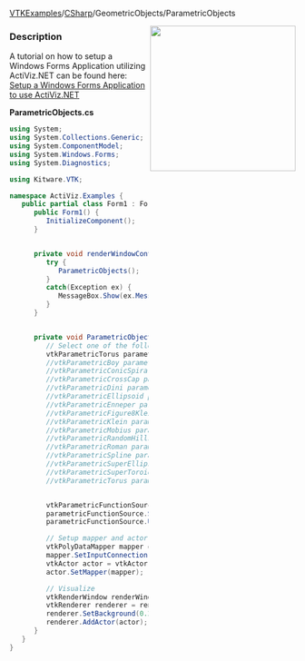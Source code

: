 [VTKExamples](/home/)/[CSharp](/CSharp)/GeometricObjects/ParametricObjects

<img align="right" src="https://github.com/lorensen/VTKExamples/blob/gh-pages/Testing/Baseline/GeometricObjects/TestParametricObjects.png?raw=true" width="256" />

### Description
A tutorial on how to setup a Windows Forms Application utilizing ActiViz.NET can be found here: [Setup a Windows Forms Application to use ActiViz.NET](http://www.vtk.org/Wiki/VTK/CSharp/ActiViz.NET)

**ParametricObjects.cs**
```csharp
using System;
using System.Collections.Generic;
using System.ComponentModel;
using System.Windows.Forms;
using System.Diagnostics;

using Kitware.VTK;

namespace ActiViz.Examples {
   public partial class Form1 : Form {
      public Form1() {
         InitializeComponent();
      }


      private void renderWindowControl1_Load(object sender, EventArgs e) {
         try {
            ParametricObjects();
         }
         catch(Exception ex) {
            MessageBox.Show(ex.Message, "Exception", MessageBoxButtons.OK);
         }
      }


      private void ParametricObjects() {
         // Select one of the following (matching the selection above)
         vtkParametricTorus parametricObject = vtkParametricTorus.New();
         //vtkParametricBoy parametricObject = vtkParametricBoy.New();
         //vtkParametricConicSpiral parametricObject = vtkParametricConicSpiral.New();
         //vtkParametricCrossCap parametricObject = vtkParametricCrossCap.New();
         //vtkParametricDini parametricObject = vtkParametricDini.New();
         //vtkParametricEllipsoid parametricObject = vtkParametricEllipsoid.New();
         //vtkParametricEnneper parametricObject = vtkParametricEnneper.New();
         //vtkParametricFigure8Klein parametricObject = vtkParametricFigure8Klein.New();
         //vtkParametricKlein parametricObject = vtkParametricKlein.New();
         //vtkParametricMobius parametricObject = vtkParametricMobius.New();
         //vtkParametricRandomHills parametricObject = vtkParametricRandomHills.New();
         //vtkParametricRoman parametricObject = vtkParametricRoman.New();
         //vtkParametricSpline parametricObject = vtkParametricSpline.New();
         //vtkParametricSuperEllipsoid parametricObject = vtkParametricSuperEllipsoid.New();
         //vtkParametricSuperToroid parametricObject = vtkParametricSuperToroid.New();
         //vtkParametricTorus parametricObject = vtkParametricTorus.New();


         vtkParametricFunctionSource parametricFunctionSource = vtkParametricFunctionSource.New();
         parametricFunctionSource.SetParametricFunction(parametricObject);
         parametricFunctionSource.Update();

         // Setup mapper and actor
         vtkPolyDataMapper mapper = vtkPolyDataMapper.New();
         mapper.SetInputConnection(parametricFunctionSource.GetOutputPort());
         vtkActor actor = vtkActor.New();
         actor.SetMapper(mapper);

         // Visualize
         vtkRenderWindow renderWindow = renderWindowControl1.RenderWindow;
         vtkRenderer renderer = renderWindow.GetRenderers().GetFirstRenderer();
         renderer.SetBackground(0.2, 0.3, 0.4);
         renderer.AddActor(actor);
      }
   }
}
```
